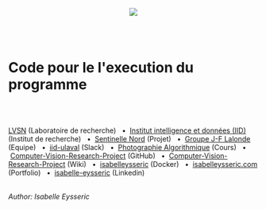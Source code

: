 <p align="center">
  <img src="http://vision.gel.ulaval.ca/skin/fr/images/interface/logo_lvsn.gif" />
</p>
<br/>
<br/>


# Code pour le l'execution du programme
<br/>
<br/>


[LVSN](http://vision.gel.ulaval.ca/fr/about/index.php) (Laboratoire de recherche)
&nbsp; • &nbsp;[Institut intelligence et données (IID)](https://iid.ulaval.ca/) (Institut de recherche)
&nbsp; • &nbsp;[Sentinelle Nord](https://sentinellenord.ulaval.ca/projets-de-recherche/design-biophilique-dans-larctique-co-creation-communautaire) (Projet)
&nbsp; • &nbsp;[Groupe J-F Lalonde](http://vision.gel.ulaval.ca/~jflalonde/students/) (Equipe)
&nbsp; • &nbsp;[iid-ulaval](https://iid-ulaval.slack.com/archives/C0141TJKPH7) (Slack)
&nbsp; • &nbsp;[Photographie Algorithmique](http://wcours.gel.ulaval.ca/GIF4105/index.html) (Cours)
&nbsp; • &nbsp;[Computer-Vision-Research-Project](https://github.com/isabelleysseric/Computer-Vision-Research-Project) (GitHub)
&nbsp; • &nbsp;[Computer-Vision-Research-Project](https://github.com/isabelleysseric/Computer-Vision-Research-Project/wiki) (Wiki)
&nbsp; • &nbsp;[isabelleysseric](https://hub.docker.com/u/isabelleysseric) (Docker)
&nbsp; • &nbsp;[isabelleysseric.com](https://isabelleysseric.com) (Portfolio)
&nbsp; • &nbsp;[isabelle-eysseric](https://www.linkedin.com/in/isabelle-eysseric/) (Linkedin)
<br/>
<br/>


*Author: Isabelle Eysseric*
<br/>
<br/>

